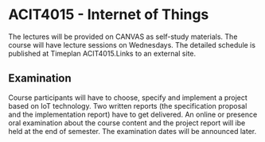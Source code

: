 # ACIT4015 - Internet of Things
The lectures will be provided on CANVAS as self-study materials. The course will have lecture sessions on Wednesdays. The detailed schedule is published at Timeplan ACIT4015.Links to an external site.

## **Examination**
Course participants will have to choose, specify and implement a project based on IoT technology. Two written reports (the specification proposal and the implementation report) have to get delivered.  An online or presence oral examination about the course content and the project report will ibe held at the end of semester. The examination dates will be announced later.